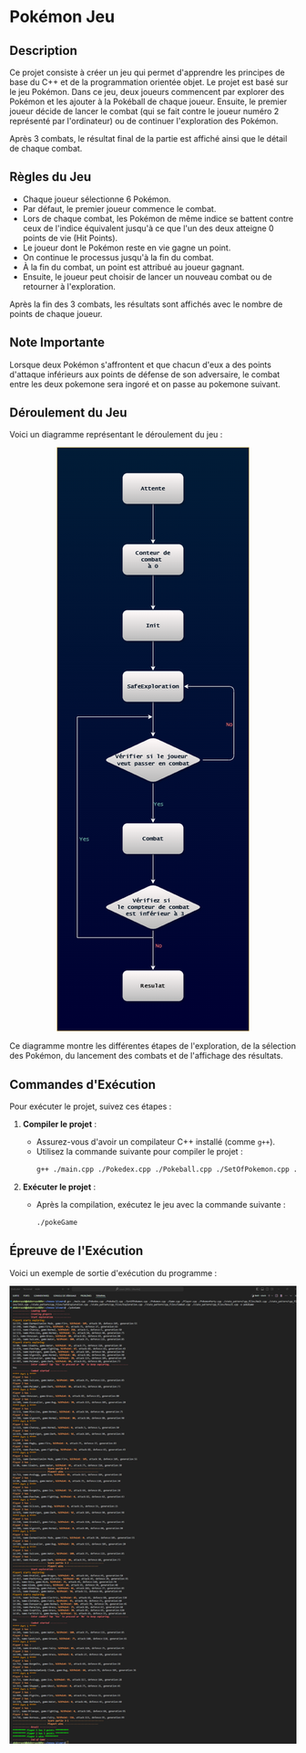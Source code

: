 # Pokémon Jeu

## Description

Ce projet consiste à créer un jeu qui permet d'apprendre les principes de base du C++ et de la programmation orientée objet. Le projet est basé sur le jeu Pokémon. Dans ce jeu, deux joueurs commencent par explorer des Pokémon et les ajouter à la Pokéball de chaque joueur. Ensuite, le premier joueur décide de lancer le combat (qui se fait contre le joueur numéro 2 représenté par l'ordinateur) ou de continuer l'exploration des Pokémon. 

Après 3 combats, le résultat final de la partie est affiché ainsi que le détail de chaque combat.

## Règles du Jeu

- Chaque joueur sélectionne 6 Pokémon.
- Par défaut, le premier joueur commence le combat.
- Lors de chaque combat, les Pokémon de même indice se battent contre ceux de l'indice équivalent jusqu'à ce que l'un des deux atteigne 0 points de vie (Hit Points).
- Le joueur dont le Pokémon reste en vie gagne un point.
- On continue le processus jusqu'à la fin du combat.
- À la fin du combat, un point est attribué au joueur gagnant.
- Ensuite, le joueur peut choisir de lancer un nouveau combat ou de retourner à l'exploration.

Après la fin des 3 combats, les résultats sont affichés avec le nombre de points de chaque joueur.

## Note Importante

Lorsque deux Pokémon s'affrontent et que chacun d'eux a des points d'attaque inférieurs aux points de défense de son adversaire, le combat entre les deux pokemone sera ingoré et on passe au pokemone suivant.

## Déroulement du Jeu

Voici un diagramme représentant le déroulement du jeu :

<p align="center">
  <img src="https://github.com/abderrazekbhr/TP-CPP-ENSEA3/blob/main/documentation/flowChart.png" alt="Diagramme de Déroulement du Jeu" />
</p>
Ce diagramme montre les différentes étapes de l'exploration, de la sélection des Pokémon, du lancement des combats et de l'affichage des résultats.

## Commandes d'Exécution

Pour exécuter le projet, suivez ces étapes :

1. **Compiler le projet** :
   - Assurez-vous d'avoir un compilateur C++ installé (comme `g++`).
   - Utilisez la commande suivante pour compiler le projet :
     ```bash
     g++ ./main.cpp ./Pokedex.cpp ./Pokeball.cpp ./SetOfPokemon.cpp ./Pokemon.cpp ./Game.cpp ./Player.cpp ./PokemonParty.cpp ./state_pattern/cpp_files/Wait.cpp ./state_pattern/cpp_files/Init.cpp ./state_pattern/cpp_files/SafeExploration.cpp ./state_pattern/cpp_files/Exploration.cpp ./state_pattern/cpp_files/Combat.cpp ./state_pattern/cpp_files/Result.cpp -o pokeGame 
     ```

2. **Exécuter le projet** :
   - Après la compilation, exécutez le jeu avec la commande suivante :
     ```bash
     ./pokeGame
     ```

## Épreuve de l'Exécution

Voici un exemple de sortie d'exécution du programme :
<p align="center">
  <img src="https://github.com/abderrazekbhr/TP-CPP-ENSEA3/blob/main/documentation/try.png" alt="Épreuve de l'Exécution" />
</p>
